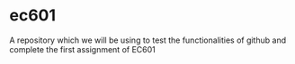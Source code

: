 # ec601
A repository which we will be using to test the functionalities of github and complete the first assignment of EC601

